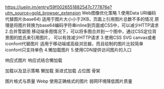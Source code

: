 https://juejin.im/entry/59f0026551882547c777876e?utm_source=gold_browser_extension
Web图像优化策略
1.使用Data URI编码代替图片(base64)
适用于图片大小小于2KB，页面上引用图片总数不多的情况
原理是将图片转换为base64编码字符串inline到页面或CSS中，可以减少HTTP请求
2.合并雪碧图
移动端多图情况下，可以将多图合并到一个图中，通过CSS定位背景图的姓氏来引用图片，
可以有效减少HTTP请求
3.使用CSS SVG canvas或者iconfont代替图片
适用于移动端或高级浏览器，而且绘制的图片比较简单
iconfont只支持单色
4.懒加载图片
5.使用CDN提供访问图片的入口

响应式图片
响应式结合懒加载

加载以及显示策略
懒加载 渐进式加载
占位图
骨架


图片格式与质量
Webp
使用正确格式的图片
弱网环境降低图片质量